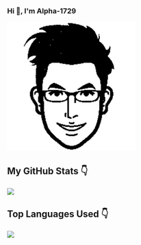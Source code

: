 ### Hi 👋, I'm Alpha-1729

<!-- My profile pic -->
<img src="./images/profile.jpg" width="300px" height="300px">

## My GitHub Stats :point_down:

<!--My Github Stats-->
<a href="https://github.com/Alpha-1729/Alpha-1729">
  <img align="center" src="https://github-readme-stats.alpha-1729.vercel.app/api?username=Alpha-1729&theme=radical&show_icons=true&line_height=27&count_private=true&alt="Alpha-1729 GitHub Stats" />
</a>

<!-- Top Languages Used -->
<!-- Themes supported ->dark, radical, merko, gruvbox, tokyonight, onedark, cobalt, synthwave, highcontrast, dracula. -->

## Top Languages Used :point_down:

<a href="https://github.com/natterstefan/natterstefan">
  <img align="center" src="https://github-readme-stats.alpha-1729.vercel.app/api/top-langs/?username=Alpha-1729&theme=radical" />
</a>

